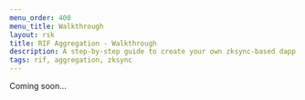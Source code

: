 ```yaml
---
menu_order: 400
menu_title: Walkthrough
layout: rsk
title: RIF Aggregation - Walkthrough
description: A step-by-step guide to create your own zksync-based dapp
tags: rif, aggregation, zksync
---
```


Coming soon...